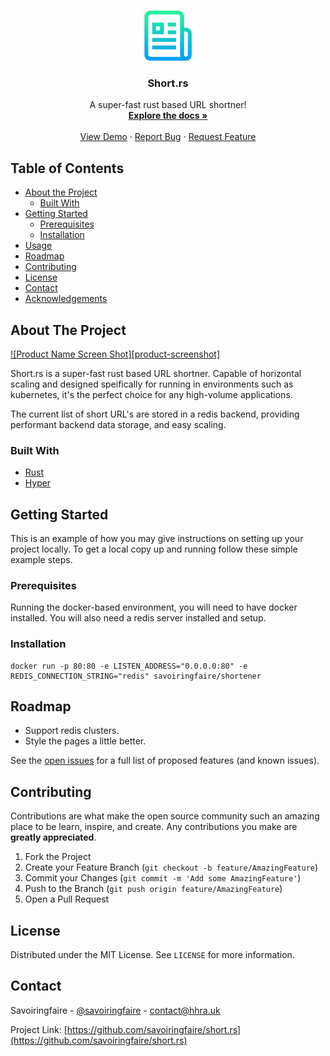 <!--
*** Thanks for checking out this README Template. If you have a suggestion that would
*** make this better, please fork the repo and create a pull request or simply open
*** an issue with the tag "enhancement".
*** Thanks again! Now go create something AMAZING! :D
-->

<!-- PROJECT LOGO -->
<br />
<p align="center">
  <a href="https://github.com/savoiringfaire/short.rs">
    <img src="img/logo.png" alt="Logo" width="80" height="80">
  </a>

  <h3 align="center">Short.rs</h3>

  <p align="center">
    A super-fast rust based URL shortner!
    <br />
    <a href="https://github.com/othneildrew/Best-README-Template"><strong>Explore the docs »</strong></a>
    <br />
    <br />
    <a href="https://s.hhra.uk">View Demo</a>
    ·
    <a href="https://github.com/savoiringfaire/short.rs/issues">Report Bug</a>
    ·
    <a href="https://github.com/savoiringfaire/short.rs/issues">Request Feature</a>
  </p>
</p>



<!-- TABLE OF CONTENTS -->
## Table of Contents

* [About the Project](#about-the-project)
  * [Built With](#built-with)
* [Getting Started](#getting-started)
  * [Prerequisites](#prerequisites)
  * [Installation](#installation)
* [Usage](#usage)
* [Roadmap](#roadmap)
* [Contributing](#contributing)
* [License](#license)
* [Contact](#contact)
* [Acknowledgements](#acknowledgements)



<!-- ABOUT THE PROJECT -->
## About The Project

[![Product Name Screen Shot][product-screenshot]](https://example.com)

Short.rs is a super-fast rust based URL shortner. Capable of horizontal scaling and designed speifically for running in environments such as kubernetes, it's the perfect choice for any high-volume applications.

The current list of short URL's are stored in a redis backend, providing performant backend data storage, and easy scaling.

### Built With

* [Rust](https://rust-lang.org)
* [Hyper](https://github.com/hyperium/hyper)

<!-- GETTING STARTED -->
## Getting Started

This is an example of how you may give instructions on setting up your project locally.
To get a local copy up and running follow these simple example steps.

### Prerequisites

Running the docker-based environment, you will need to have docker installed. You will also need a redis server installed and setup.

### Installation

```
docker run -p 80:80 -e LISTEN_ADDRESS="0.0.0.0:80" -e REDIS_CONNECTION_STRING="redis" savoiringfaire/shortener
```

<!-- ROADMAP -->
## Roadmap

- Support redis clusters.
- Style the pages a little better.

See the [open issues](https://github.com/savoiringfaire/short.rs/issues) for a full list of proposed features (and known issues).


<!-- CONTRIBUTING -->
## Contributing

Contributions are what make the open source community such an amazing place to be learn, inspire, and create. Any contributions you make are **greatly appreciated**.

1. Fork the Project
2. Create your Feature Branch (`git checkout -b feature/AmazingFeature`)
3. Commit your Changes (`git commit -m 'Add some AmazingFeature'`)
4. Push to the Branch (`git push origin feature/AmazingFeature`)
5. Open a Pull Request

<!-- LICENSE -->
## License

Distributed under the MIT License. See `LICENSE` for more information.

<!-- CONTACT -->
## Contact

Savoiringfaire - [@savoiringfaire](https://twitter.com/savoiringfaire) - contact@hhra.uk

Project Link: [https://github.com/savoiringfaire/short.rs](https://github.com/savoiringfaire/short.rs)
